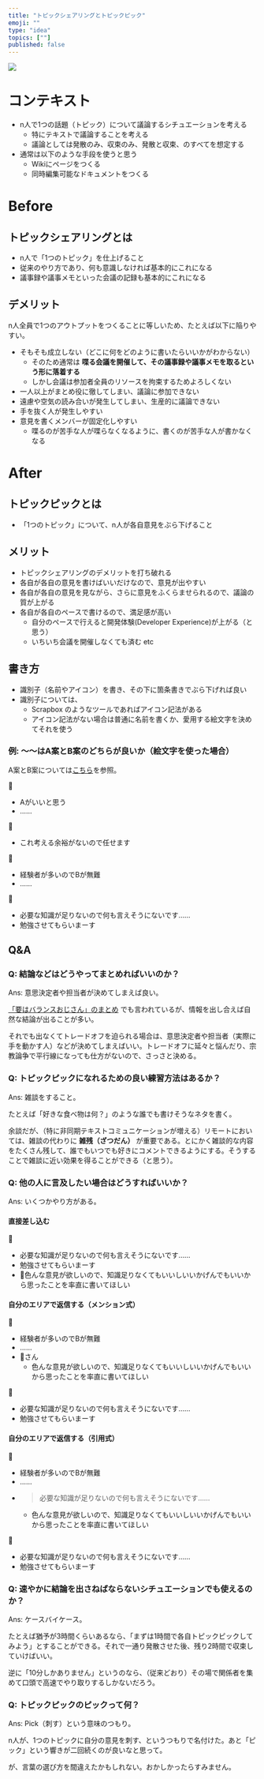 ```yaml
---
title: "トピックシェアリングとトピックピック"
emoji: ""
type: "idea"
topics: [""]
published: false
---
```


![](/images/220613_204352.png)

# コンテキスト
- n人で1つの話題（トピック）について議論するシチュエーションを考える
    - 特にテキストで議論することを考える
    - 議論としては発散のみ、収束のみ、発散と収束、のすべてを想定する
- 通常は以下のような手段を使うと思う
    - Wikiにページをつくる
    - 同時編集可能なドキュメントをつくる

# Before

## トピックシェアリングとは
- n人で「1つのトピック」を仕上げること
- 従来のやり方であり、何も意識しなければ基本的にこれになる
- 議事録や議事メモといった会議の記録も基本的にこれになる

## デメリット
n人全員で1つのアウトプットをつくることに等しいため、たとえば以下に陥りやすい。

- そもそも成立しない（どこに何をどのように書いたらいいかがわからない）
    - そのため通常は **喋る会議を開催して、その議事録や議事メモを取るという形に落着する**
    - しかし会議は参加者全員のリソースを拘束するためよろしくない
- 一人以上がまとめ役に徹してしまい、議論に参加できない
- 遠慮や空気の読み合いが発生してしまい、生産的に議論できない
- 手を抜く人が発生しやすい
- 意見を書くメンバーが固定化しやすい
    - 喋るのが苦手な人が喋らなくなるように、書くのが苦手な人が書かなくなる

# After

## トピックピックとは
- 「1つのトピック」について、n人が各自意見をぶら下げること

## メリット
- トピックシェアリングのデメリットを打ち破れる
- 各自が各自の意見を書けばいいだけなので、意見が出やすい
- 各自が各自の意見を見ながら、さらに意見をふくらませられるので、議論の質が上がる
- 各自が各自のペースで書けるので、満足感が高い
    - 自分のペースで行えると開発体験(Developer Experience)が上がる（と思う）
    - いちいち会議を開催しなくても済む etc

## 書き方
- 識別子（名前やアイコン）を書き、その下に箇条書きでぶら下げれば良い
- 識別子については、
    - Scrapbox のようなツールであればアイコン記法がある
    - アイコン記法がない場合は普通に名前を書くか、愛用する絵文字を決めてそれを使う

### 例: ～～はA案とB案のどちらが良いか（絵文字を使った場合）
A案とB案については[こちら](ダミーです.md)を参照。

🐰

- Aがいいと思う
- ……

🦍

- これ考える余裕がないので任せます

🐢

- 経験者が多いのでBが無難
- ……

🐯

- 必要な知識が足りないので何も言えそうにないです……
- 勉強させてもらいまーす

## Q&A

### Q: 結論などはどうやってまとめればいいのか？
Ans: 意思決定者や担当者が決めてしまえば良い。

[「要はバランスおじさん」のまとめ](https://togetter.com/li/1402258) でも言われているが、情報を出し合えば自然な結論が出ることが多い。

それでも出なくてトレードオフを迫られる場合は、意思決定者や担当者（実際に手を動かす人）などが決めてしまえばいい。トレードオフに延々と悩んだり、宗教論争で平行線になっても仕方がないので、さっさと決める。

### Q: トピックピックになれるための良い練習方法はあるか？
Ans: 雑談をすること。

たとえば「好きな食べ物は何？」のような誰でも書けそうなネタを書く。

余談だが、（特に非同期テキストコミュニケーションが増える）リモートにおいては、雑談の代わりに **雑残（ざつだん）** が重要である。とにかく雑談的な内容をたくさん残して、誰でもいつでも好きにコメントできるようにする。そうすることで雑談に近い効果を得ることができる（と思う）。

### Q: 他の人に言及したい場合はどうすればいいか？
Ans: いくつかやり方がある。

#### 直接差し込む
🐯

- 必要な知識が足りないので何も言えそうにないです……
- 勉強させてもらいまーす
- 🐢色んな意見が欲しいので、知識足りなくてもいいしいいかげんでもいいから思ったことを率直に書いてほしい

#### 自分のエリアで返信する（メンション式）
🐢

- 経験者が多いのでBが無難
- ……
- 🐯さん
    - 色んな意見が欲しいので、知識足りなくてもいいしいいかげんでもいいから思ったことを率直に書いてほしい

🐯

- 必要な知識が足りないので何も言えそうにないです……
- 勉強させてもらいまーす

#### 自分のエリアで返信する（引用式）
🐢

- 経験者が多いのでBが無難
- ……
- > 必要な知識が足りないので何も言えそうにないです……
    - 色んな意見が欲しいので、知識足りなくてもいいしいいかげんでもいいから思ったことを率直に書いてほしい

🐯

- 必要な知識が足りないので何も言えそうにないです……
- 勉強させてもらいまーす

### Q: 速やかに結論を出さねばならないシチュエーションでも使えるのか？
Ans: ケースバイケース。

たとえば猶予が3時間くらいあるなら、「まずは1時間で各自トピックピックしてみよう」とすることができる。それで一通り発散させた後、残り2時間で収束していけばいい。

逆に「10分しかありません」というのなら、（従来どおり）その場で関係者を集めて口頭で高速でやり取りするしかないだろう。

### Q: トピックピックのピックって何？
Ans: Pick（刺す）という意味のつもり。

n人が、1つのトピックに自分の意見を刺す、というつもりで名付けた。あと「ピック」という響きが二回続くのが良いなと思って。

が、言葉の選び方を間違えたかもしれない。おかしかったらすみません。
